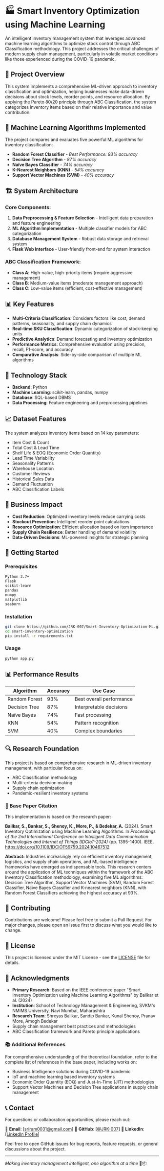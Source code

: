 # 🏭 Smart Inventory Optimization using Machine Learning

An intelligent inventory management system that leverages advanced machine learning algorithms to optimize stock control through ABC Classification methodology. This project addresses the critical challenges of modern supply chain management, particularly in volatile market conditions like those experienced during the COVID-19 pandemic.

## 🎯 Project Overview

This system implements a comprehensive ML-driven approach to inventory classification and optimization, helping businesses make data-driven decisions about stock levels, reorder points, and resource allocation. By applying the Pareto 80/20 principle through ABC Classification, the system categorizes inventory items based on their relative importance and value contribution.

## 🔬 Machine Learning Algorithms Implemented

The project compares and evaluates five powerful ML algorithms for inventory classification:

- **Random Forest Classifier** - *Best Performance: 93% accuracy*
- **Decision Tree Algorithm** - *87% accuracy*
- **Naïve Bayes Classifier** - *74% accuracy*
- **K-Nearest Neighbors (KNN)** - *54% accuracy*
- **Support Vector Machines (SVM)** - *40% accuracy*

## 🏗️ System Architecture

### Core Components:
1. **Data Preprocessing & Feature Selection** - Intelligent data preparation and feature engineering
2. **ML Algorithm Implementation** - Multiple classifier models for ABC categorization
3. **Database Management System** - Robust data storage and retrieval system
4. **Flask Web Interface** - User-friendly front-end for system interaction

### ABC Classification Framework:
- **Class A**: High-value, high-priority items (require aggressive management)
- **Class B**: Medium-value items (moderate management approach)
- **Class C**: Low-value items (efficient, cost-effective management)

## 📊 Key Features

- **Multi-Criteria Classification**: Considers factors like cost, demand patterns, seasonality, and supply chain dynamics
- **Real-time SKU Classification**: Dynamic categorization of stock-keeping units
- **Predictive Analytics**: Demand forecasting and inventory optimization
- **Performance Metrics**: Comprehensive evaluation using precision, recall, F1-score, and accuracy
- **Comparative Analysis**: Side-by-side comparison of multiple ML algorithms

## 🔧 Technology Stack

- **Backend**: Python
- **Machine Learning**: scikit-learn, pandas, numpy
- **Database**: SQL-based DBMS
- **Data Processing**: Feature engineering and preprocessing pipelines

## 📈 Dataset Features

The system analyzes inventory items based on 14 key parameters:
- Item Cost & Count
- Total Cost & Lead Time
- Shelf Life & EOQ (Economic Order Quantity)
- Lead Time Variability
- Seasonality Patterns
- Warehouse Location
- Customer Reviews
- Historical Sales Data
- Demand Fluctuation
- ABC Classification Labels

## 🎯 Business Impact

- **Cost Reduction**: Optimized inventory levels reduce carrying costs
- **Stockout Prevention**: Intelligent reorder point calculations
- **Resource Optimization**: Efficient allocation based on item importance
- **Supply Chain Resilience**: Better handling of demand volatility
- **Data-Driven Decisions**: ML-powered insights for strategic planning

## 🚀 Getting Started

### Prerequisites
```bash
Python 3.7+
Flask
scikit-learn
pandas
numpy
matplotlib
seaborn
```

### Installation
```bash
git clone https://github.com/JRK-007/Smart-Inventory-Optimization-ML.git
cd smart-inventory-optimization
pip install -r requirements.txt
```

### Usage
```bash
python app.py
```

## 📊 Performance Results

| Algorithm | Accuracy | Use Case |
|-----------|----------|----------|
| Random Forest | 93% | Best overall performance |
| Decision Tree | 87% | Interpretable decisions |
| Naïve Bayes | 74% | Fast processing |
| KNN | 54% | Pattern recognition |
| SVM | 40% | Complex boundaries |

## 🔍 Research Foundation

This project is based on comprehensive research in ML-driven inventory management, with particular focus on:
- ABC Classification methodology
- Multi-criteria decision making
- Supply chain optimization
- Pandemic-resilient inventory systems

### 📄 Base Paper Citation

This implementation is based on the research paper:

**Bailkar, S., Bankar, S., Shenoy, K., More, P., & Bedekar, A.** (2024). Smart Inventory Optimization using Machine Learning Algorithms. In *Proceedings of the 2nd International Conference on Intelligent Data Communication Technologies and Internet of Things (IDCIoT-2024)* (pp. 1395-1400). IEEE. https://doi.org/10.1109/IDCIOT59759.2024.10467512

**Abstract:** Industries increasingly rely on efficient inventory management, logistics, and supply chain operations, and ML-based intelligence frameworks have emerged as indispensable tools. This research centers around the application of ML techniques within the framework of the ABC Inventory Classification methodology, examining five ML algorithms: Decision Tree Algorithm, Support Vector Machines (SVM), Random Forest Classifier, Naïve Bayes Classifier and K-nearest neighbors (KNN), with Random Forest Classifiers achieving the highest accuracy at 93%.

## 🤝 Contributing

Contributions are welcome! Please feel free to submit a Pull Request. For major changes, please open an issue first to discuss what you would like to change.

## 📝 License

This project is licensed under the MIT License - see the [LICENSE](LICENSE) file for details.

## 🙏 Acknowledgments

- **Primary Research**: Based on the IEEE conference paper "Smart Inventory Optimization using Machine Learning Algorithms" by Bailkar et al. (2024)
- **Institution**: School of Technology Management & Engineering, SVKM's NMIMS University, Navi Mumbai, Maharashtra
- **Research Team**: Shreyas Bailkar, Sandip Bankar, Kunal Shenoy, Pranav More, Amogh Bedekar
- Supply chain management best practices and methodologies
- ABC Classification framework and Pareto principle applications

### 📚 Additional References
For comprehensive understanding of the theoretical foundation, refer to the complete list of references in the base paper, including works on:
- Business Intelligence solutions during COVID-19 pandemic
- IoT and machine learning based inventory systems
- Economic Order Quantity (EOQ) and Just-In-Time (JIT) methodologies
- Support Vector Machines and Decision Tree applications in supply chain management

## 📞 Contact

For questions or collaboration opportunities, please reach out:

📧 **Email**: [sriram0031@gmail.com]
🐙 **GitHub**: [[@JRK-007](https://github.com/SrinivasNv2005)]
💼 **LinkedIn**: [[LinkedIn Profile](linkedin.com/in/srinivas-nv-720822278
)]

Feel free to open GitHub issues for bug reports, feature requests, or general discussions about the project.

---

*Making inventory management intelligent, one algorithm at a time* 🤖📦
